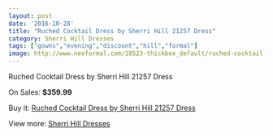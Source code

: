 ```yaml
---
layout: post
date: '2016-10-28'
title: "Ruched Cocktail Dress by Sherri Hill 21257 Dress"
category: Sherri Hill Dresses
tags: ["gowns","evening","discount","hill","formal"]
image: http://www.neoformal.com/18523-thickbox_default/ruched-cocktail-dress-by-sherri-hill-21257-dress.jpg
---
```

Ruched Cocktail Dress by Sherri Hill 21257 Dress

On Sales: **$359.99**
<a href="https://www.neoformal.com/en/sherri-hill-dresses-2014/5928-ruched-cocktail-dress-by-sherri-hill-21257-dress.html"><amp-img layout="responsive" width="600" height="600" src="//www.neoformal.com/18523-thickbox_default/ruched-cocktail-dress-by-sherri-hill-21257-dress.jpg" alt="Ruched Cocktail Dress by Sherri Hill 21257 Dress 0" /></a>
<a href="https://www.neoformal.com/en/sherri-hill-dresses-2014/5928-ruched-cocktail-dress-by-sherri-hill-21257-dress.html"><amp-img layout="responsive" width="600" height="600" src="//www.neoformal.com/18524-thickbox_default/ruched-cocktail-dress-by-sherri-hill-21257-dress.jpg" alt="Ruched Cocktail Dress by Sherri Hill 21257 Dress 1" /></a>
<a href="https://www.neoformal.com/en/sherri-hill-dresses-2014/5928-ruched-cocktail-dress-by-sherri-hill-21257-dress.html"><amp-img layout="responsive" width="600" height="600" src="//www.neoformal.com/18525-thickbox_default/ruched-cocktail-dress-by-sherri-hill-21257-dress.jpg" alt="Ruched Cocktail Dress by Sherri Hill 21257 Dress 2" /></a>
<a href="https://www.neoformal.com/en/sherri-hill-dresses-2014/5928-ruched-cocktail-dress-by-sherri-hill-21257-dress.html"><amp-img layout="responsive" width="600" height="600" src="//www.neoformal.com/18526-thickbox_default/ruched-cocktail-dress-by-sherri-hill-21257-dress.jpg" alt="Ruched Cocktail Dress by Sherri Hill 21257 Dress 3" /></a>
<a href="https://www.neoformal.com/en/sherri-hill-dresses-2014/5928-ruched-cocktail-dress-by-sherri-hill-21257-dress.html"><amp-img layout="responsive" width="600" height="600" src="//www.neoformal.com/18527-thickbox_default/ruched-cocktail-dress-by-sherri-hill-21257-dress.jpg" alt="Ruched Cocktail Dress by Sherri Hill 21257 Dress 4" /></a>

Buy it: [Ruched Cocktail Dress by Sherri Hill 21257 Dress](https://www.neoformal.com/en/sherri-hill-dresses-2014/5928-ruched-cocktail-dress-by-sherri-hill-21257-dress.html "Ruched Cocktail Dress by Sherri Hill 21257 Dress")

View more: [Sherri Hill Dresses](https://www.neoformal.com/en/73-sherri-hill-dresses-2014 "Sherri Hill Dresses")